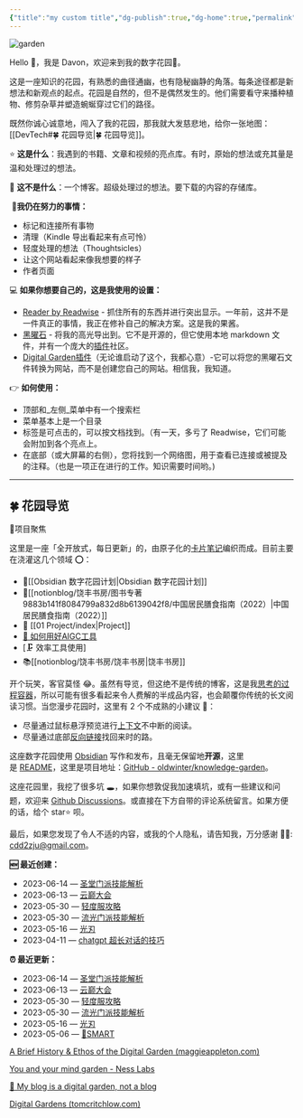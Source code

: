 ```yaml
---
{"title":"my custom title","dg-publish":true,"dg-home":true,"permalink":"/dev-tech/","tags":["gardenEntry"],"dgPassFrontmatter":true}
---
```


![garden](https://wp.technologyreview.com/wp-content/uploads/2020/08/digital-garden_web.jpg)

Hello 👋，我是 Davon，欢迎来到我的数字花园🌱。

这是一座知识的花园，有熟悉的曲径通幽，也有隐秘幽静的角落。每条途径都是新想法和新观点的起点。花园是自然的，但不是偶然发生的。他们需要看守来播种植物、修剪杂草并塑造蜿蜒穿过它们的路径。

既然你诚心诚意地，闯入了我的花园，那我就大发慈悲地，给你一张地图：[[DevTech#🍀 花园导览\|🍀 花园导览]]。


⭐ **这是什么**：我遇到的书籍、文章和视频的亮点库。有时，原始的想法或充其量是温和处理过的想法。

🚫 **这不是什么**：一个博客。超级处理过的想法。要下载的内容的存储库。

 🧠**我仍在努力的事情：**

- 标记和连接所有事物
- 清理（Kindle 导出看起来有点可怜）
- 轻度处理的想法（Thoughtsicles）
- 让这个网站看起来像我想要的样子
- 作者页面

💻 **如果你想要自己的，这是我使用的设置：**

- [Reader by Readwise](https://readwise.io/i/cathy064) - 抓住所有的东西并进行突出显示。一年前，这并不是一件真正的事情，我正在修补自己的解决方案。这是我的果酱。
- [黑曜石](https://obsidian.md/) - 将我的高光导出到。它不是开源的，但它使用本地 markdown 文件，并有一个庞大的[插件](https://obsidian.md/plugins)社区。
- [Digital Garden插件](https://dg-docs.ole.dev/)（无论谁启动了这个，我都心意）-它可以将您的黑曜石文件转换为网站，而不是创建您自己的网站。相信我，我知道。

👉 **如何使用：**

- 顶部和_左侧_菜单中有一个搜索栏
- 菜单基本上是一个目录
- 标签是可点击的，可以按文档找到。（有一天，多亏了 Readwise，它们可能会附加到各个亮点上。
- 在底部（或大屏幕的右侧），您将找到一个网络图，用于查看已连接或被提及的注释。（也是一项正在进行的工作。知识需要时间哟。)

---
## 🍀 花园导览

🎯项目聚焦

这里是一座「全开放式，每日更新」的，由原子化的[卡片笔记](https://notes.oldwinter.top/%E5%8D%A1%E7%89%87%E7%AC%94%E8%AE%B0)编织而成。目前主要在浇灌这几个领域 ⭕：

- 🧰[[Obsidian 数字花园计划\|Obsidian 数字花园计划]]
- 🥦[[notionblog/饶丰书房/图书专著 9883b141f8084799a832d8b6139042f8/中国居民膳食指南（2022）\|中国居民膳食指南（2022）]]
- 📂 [[01 Project/index\|Project]]
- [🤖 如何用好AIGC工具](https://notes.oldwinter.top/%E5%A6%82%E4%BD%95%E7%94%A8%E5%A5%BDaigc%E5%B7%A5%E5%85%B7)
- [🗜 效率工具使用]
- 📚[[notionblog/饶丰书房/饶丰书房\|饶丰书房]]

开个玩笑，客官莫怪 😂。虽然有导览，但这绝不是传统的博客，这是我[思考的过程容器](https://notes.oldwinter.top/%E6%80%9D%E8%80%83%E7%9A%84%E8%BF%87%E7%A8%8B%E5%AE%B9%E5%99%A8)，所以可能有很多看起来令人费解的半成品内容，也会颠覆你传统的长文阅读习惯。当您漫步花园时，这里有 2 个不成熟的小建议 💁：

- 尽量通过鼠标悬浮预览进行[上下文](https://notes.oldwinter.top/%E4%B8%8A%E4%B8%8B%E6%96%87)不中断的阅读。
- 尽量通过底部[反向链接](https://notes.oldwinter.top/%E5%8F%8D%E5%90%91%E9%93%BE%E6%8E%A5)找回来时的路。

这座数字花园使用 [Obsidian](https://notes.oldwinter.top/obsidian) 写作和发布，且毫无保留地**开源**，这里是 [README](https://notes.oldwinter.top/readme)，这里是项目地址：[GitHub - oldwinter/knowledge-garden](https://github.com/oldwinter/knowledge-garden)。

这座花园里，我挖了很多坑 🕳，如果你想敦促我加速填坑，或有一些建议和问题，欢迎来 [Github Discussions](https://github.com/oldwinter/knowledge-garden/discussions)。或直接在下方自带的评论系统留言。如果方便的话，给个 star⭐️ 呗。

最后，如果您发现了令人不适的内容，或我的个人隐私，请告知我，万分感谢 🦀🦀: cdd2zju@gmail.com。



**🆕 最近创建：**

- 2023-06-14 — [圣堂门派技能解析](https://notes.oldwinter.top/%E5%9C%A3%E5%A0%82%E9%97%A8%E6%B4%BE%E6%8A%80%E8%83%BD%E8%A7%A3%E6%9E%90)
- 2023-06-13 — [云巅大会](https://notes.oldwinter.top/%E4%BA%91%E5%B7%85%E5%A4%A7%E4%BC%9A)
- 2023-05-30 — [轻度服攻略](https://notes.oldwinter.top/%E8%BD%BB%E5%BA%A6%E6%9C%8D%E6%94%BB%E7%95%A5)
- 2023-05-30 — [流光门派技能解析](https://notes.oldwinter.top/%E6%B5%81%E5%85%89%E9%97%A8%E6%B4%BE%E6%8A%80%E8%83%BD%E8%A7%A3%E6%9E%90)
- 2023-05-16 — [光刃](https://notes.oldwinter.top/%E5%85%89%E5%88%83)
- 2023-04-11 — [chatgpt 超长对话的技巧](https://notes.oldwinter.top/chatgpt-%E8%B6%85%E9%95%BF%E5%AF%B9%E8%AF%9D%E7%9A%84%E6%8A%80%E5%B7%A7)

**⏰ 最近更新：**

- 2023-06-14 — [圣堂门派技能解析](https://notes.oldwinter.top/%E5%9C%A3%E5%A0%82%E9%97%A8%E6%B4%BE%E6%8A%80%E8%83%BD%E8%A7%A3%E6%9E%90)
- 2023-06-13 — [云巅大会](https://notes.oldwinter.top/%E4%BA%91%E5%B7%85%E5%A4%A7%E4%BC%9A)
- 2023-05-30 — [轻度服攻略](https://notes.oldwinter.top/%E8%BD%BB%E5%BA%A6%E6%9C%8D%E6%94%BB%E7%95%A5)
- 2023-05-30 — [流光门派技能解析](https://notes.oldwinter.top/%E6%B5%81%E5%85%89%E9%97%A8%E6%B4%BE%E6%8A%80%E8%83%BD%E8%A7%A3%E6%9E%90)
- 2023-05-16 — [光刃](https://notes.oldwinter.top/%E5%85%89%E5%88%83)
- 2023-05-06 — [🔡SMART](https://notes.oldwinter.top/smart)




[A Brief History & Ethos of the Digital Garden (maggieappleton.com)](https://maggieappleton.com/garden-history)

[You and your mind garden - Ness Labs](https://nesslabs.com/mind-garden)

[🌱 My blog is a digital garden, not a blog](https://joelhooks.com/digital-garden)

[Digital Gardens (tomcritchlow.com)](https://tomcritchlow.com/blogchains/digital-gardens/)


